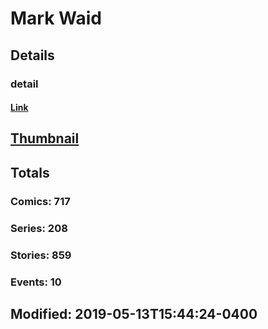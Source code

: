 # Mark  Waid 
## Details
### detail
#### [Link](http://marvel.com/comics/creators/119/mark_waid?utm_campaign=apiRef&utm_source=225578a89fc76f3d20fbffda5d17a88d)
## [Thumbnail](http://i.annihil.us/u/prod/marvel/i/mg/f/e0/5108156b0418d.jpg)
## Totals
### Comics: 717
### Series: 208
### Stories: 859
### Events: 10
## Modified: 2019-05-13T15:44:24-0400
